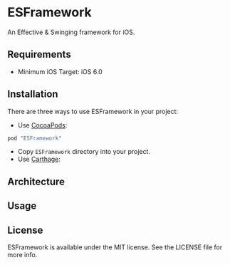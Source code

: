 # ESFramework

An Effective & Swinging framework for iOS.

## Requirements

* Minimum iOS Target: iOS 6.0

## Installation

There are three ways to use ESFramework in your project:

* Use [CocoaPods](http://cocoapods.org):

```ruby
pod "ESFramework"
```

* Copy `ESFramework` directory into your project.
* Use [Carthage](https://github.com/Carthage/Carthage):

## Architecture


## Usage


## License

ESFramework is available under the MIT license. See the LICENSE file for more info.
